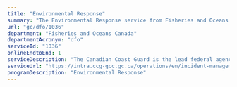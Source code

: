 ```yaml
---
title: "Environmental Response"
summary: "The Environmental Response service from Fisheries and Oceans Canada is available end-to-end online, according to the GC Service Inventory."
url: "gc/dfo/1036"
department: "Fisheries and Oceans Canada"
departmentAcronym: "dfo"
serviceId: "1036"
onlineEndtoEnd: 1
serviceDescription: "The Canadian Coast Guard is the lead federal agency for ensuring an appropriate response to all ship-source and mystery source pollution spills in Canadian waters and waters under international agreements. The Environmental Response program minimizes the envrionmental, economic, and public safety impacts of marine pollution incidents. Through the program, the Canadian Coast Guard establishes an appropriate and nationally consistent level of preparedness and response services in Canadian waters; monitors and investigates all reports of marine pollution in Canada in conjunction with other federal departments; and maintains communications with the program's partners, including Transport Canada and Environment and Climate Change Canada, to ensure a coordinated approach to the response to marine pollution incidents."
serviceUrl: "https://intra.ccg-gcc.gc.ca/operations/en/incident-management/environmental-response/index.html"
programDescription: "Environmental Response"
---
```

